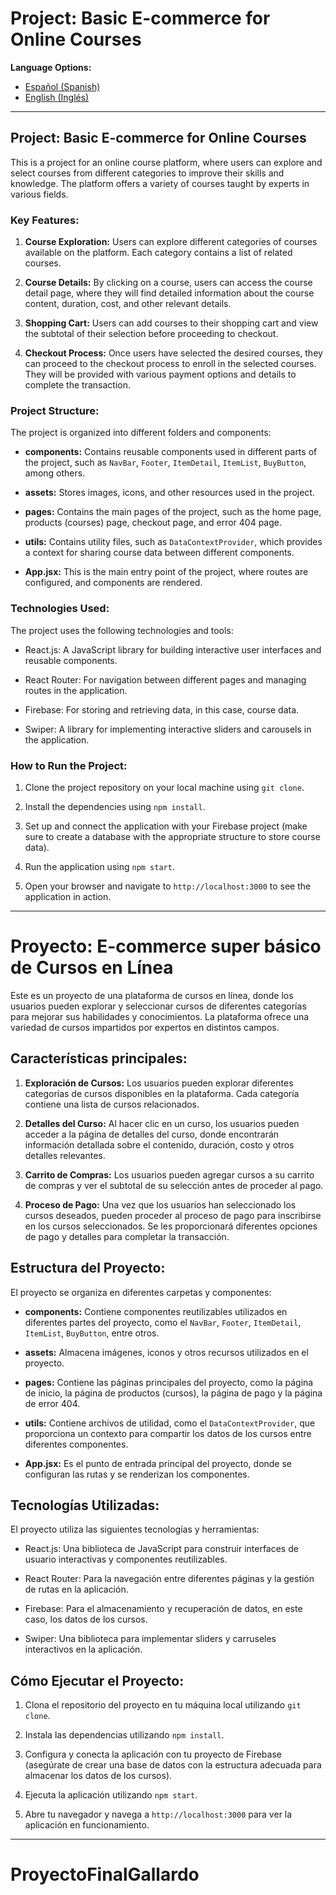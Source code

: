 # Project: Basic E-commerce for Online Courses

**Language Options:**

- [Español (Spanish)](#proyecto-e-commerce-super-básico-de-cursos-en-línea)
- [English (Inglés)](#project-basic-e-commerce-for-online-courses)

---

## Project: Basic E-commerce for Online Courses

This is a project for an online course platform, where users can explore and select courses from different categories to improve their skills and knowledge. The platform offers a variety of courses taught by experts in various fields.

### Key Features:

1. **Course Exploration:** Users can explore different categories of courses available on the platform. Each category contains a list of related courses.

2. **Course Details:** By clicking on a course, users can access the course detail page, where they will find detailed information about the course content, duration, cost, and other relevant details.

3. **Shopping Cart:** Users can add courses to their shopping cart and view the subtotal of their selection before proceeding to checkout.

4. **Checkout Process:** Once users have selected the desired courses, they can proceed to the checkout process to enroll in the selected courses. They will be provided with various payment options and details to complete the transaction.

### Project Structure:

The project is organized into different folders and components:

- **components:** Contains reusable components used in different parts of the project, such as `NavBar`, `Footer`, `ItemDetail`, `ItemList`, `BuyButton`, among others.

- **assets:** Stores images, icons, and other resources used in the project.

- **pages:** Contains the main pages of the project, such as the home page, products (courses) page, checkout page, and error 404 page.

- **utils:** Contains utility files, such as `DataContextProvider`, which provides a context for sharing course data between different components.

- **App.jsx:** This is the main entry point of the project, where routes are configured, and components are rendered.

### Technologies Used:

The project uses the following technologies and tools:

- React.js: A JavaScript library for building interactive user interfaces and reusable components.

- React Router: For navigation between different pages and managing routes in the application.

- Firebase: For storing and retrieving data, in this case, course data.

- Swiper: A library for implementing interactive sliders and carousels in the application.

### How to Run the Project:

1. Clone the project repository on your local machine using `git clone`.

2. Install the dependencies using `npm install`.

3. Set up and connect the application with your Firebase project (make sure to create a database with the appropriate structure to store course data).

4. Run the application using `npm start`.

5. Open your browser and navigate to `http://localhost:3000` to see the application in action.

---

# Proyecto: E-commerce super básico de Cursos en Línea

Este es un proyecto de una plataforma de cursos en línea, donde los usuarios pueden explorar y seleccionar cursos de diferentes categorías para mejorar sus habilidades y conocimientos. La plataforma ofrece una variedad de cursos impartidos por expertos en distintos campos.

## Características principales:

1. **Exploración de Cursos:** Los usuarios pueden explorar diferentes categorías de cursos disponibles en la plataforma. Cada categoría contiene una lista de cursos relacionados.

2. **Detalles del Curso:** Al hacer clic en un curso, los usuarios pueden acceder a la página de detalles del curso, donde encontrarán información detallada sobre el contenido, duración, costo y otros detalles relevantes.

3. **Carrito de Compras:** Los usuarios pueden agregar cursos a su carrito de compras y ver el subtotal de su selección antes de proceder al pago.

4. **Proceso de Pago:** Una vez que los usuarios han seleccionado los cursos deseados, pueden proceder al proceso de pago para inscribirse en los cursos seleccionados. Se les proporcionará diferentes opciones de pago y detalles para completar la transacción.

## Estructura del Proyecto:

El proyecto se organiza en diferentes carpetas y componentes:

- **components:** Contiene componentes reutilizables utilizados en diferentes partes del proyecto, como el `NavBar`, `Footer`, `ItemDetail`, `ItemList`, `BuyButton`, entre otros.

- **assets:** Almacena imágenes, iconos y otros recursos utilizados en el proyecto.

- **pages:** Contiene las páginas principales del proyecto, como la página de inicio, la página de productos (cursos), la página de pago y la página de error 404.

- **utils:** Contiene archivos de utilidad, como el `DataContextProvider`, que proporciona un contexto para compartir los datos de los cursos entre diferentes componentes.

- **App.jsx:** Es el punto de entrada principal del proyecto, donde se configuran las rutas y se renderizan los componentes.

## Tecnologías Utilizadas:

El proyecto utiliza las siguientes tecnologías y herramientas:

- React.js: Una biblioteca de JavaScript para construir interfaces de usuario interactivas y componentes reutilizables.

- React Router: Para la navegación entre diferentes páginas y la gestión de rutas en la aplicación.

- Firebase: Para el almacenamiento y recuperación de datos, en este caso, los datos de los cursos.

- Swiper: Una biblioteca para implementar sliders y carruseles interactivos en la aplicación.

## Cómo Ejecutar el Proyecto:

1. Clona el repositorio del proyecto en tu máquina local utilizando `git clone`.

2. Instala las dependencias utilizando `npm install`.

3. Configura y conecta la aplicación con tu proyecto de Firebase (asegúrate de crear una base de datos con la estructura adecuada para almacenar los datos de los cursos).

4. Ejecuta la aplicación utilizando `npm start`.

5. Abre tu navegador y navega a `http://localhost:3000` para ver la aplicación en funcionamiento.

---

# ProyectoFinalGallardo
